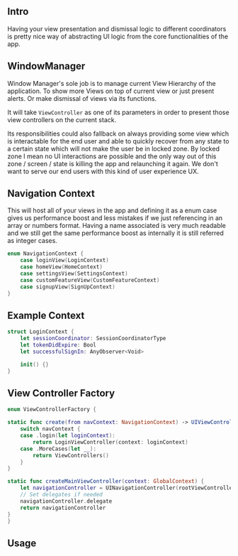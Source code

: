 
## Intro

Having your view presentation and dismissal logic to different coordinators is pretty nice way of abstracting UI logic from the core functionalities of the app.



## WindowManager

Window Manager's sole job is to manage current View Hierarchy of the application.
To show more Views on top of current view or just present alerts. Or make dismissal of views via its functions.

It will take `ViewController` as one of its parameters in order to present those view controllers on the current stack.

Its responsibilities could also fallback on always providing some view which is interactable for the end user and able to quickly recover from any state to a certain state which will not make the user be in locked zone. By locked zone I mean no UI interactions are possible and the only way out of this zone / screen / state is killing the app and relaunching it again. We don't want to serve our end users with this kind of user experience UX. 





## Navigation Context

This will host all of your views in the app and defining it as a enum case gives us performance boost and less mistakes if we just referencing in an array or numbers format. Having a name associated is very much readable and we still get the same performance boost as internally it is still referred as integer cases.
```swift
enum NavigationContext {
	case loginView(LoginContext)
	case homeView(HomeContext)
	case settingsView(SettingsContext)
	case customFeatureView(CustomFeatureContext)
	case signupView(SignUpContext)
}
```

## Example Context
```swift
struct LoginContext {
    let sessionCoordinator: SessionCoordinatorType
    let tokenDidExpire: Bool
    let successfulSignIn: AnyObserver<Void>

	init() {}
}
```
## View Controller Factory

```swift
enum ViewControllerFactory {

static func create(from navContext: NavigationContext) -> UIViewController {
	switch navContext {
	case .login(let loginContext):
		return LoginViewController(context: loginContext)
	case .MoreCases(let __):
		return ViewControllers()
	}
}

static func createMainViewController(context: GlobalContext) {
	let navigationController = UINavigationController(rootViewController: MainViewController(context: context))
	// Set delegates if needed
	navigationController.delegate
    return navigationController														  
}
}
```


## Usage